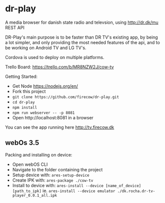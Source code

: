 # dr-play
A media browser for danish state radio and televsion, using http://dr.dk/mu REST API

DR-Play's main purpose is to be faster than DR TV's existing app, by being a lot simpler, and only providing the most needed features of the api, and to be working on Android TV and LG TV's.

Cordova is used to deploy on multiple platforms.

Trello Board:
https://trello.com/b/MR8NZW2J/cow-tv

Getting Started:
- Get Node https://nodejs.org/en/
- Fork this project
- `git clone https://github.com/firecow/dr-play.git`
- `cd dr-play`
- `npm install`
- `npm run webserver -- -p 8081`
- Open http://localhost:8081 in a browser


You can see the app running here http://tv.firecow.dk

## webOs 3.5
Packing and installing on device:
- Open webOS CLI
- Navigate to the folder containing the project
- Setup device with: `ares-setup-device`
- Create IPK with: `ares-package ./cow-tv`
- Install to device with: `ares-install --device [name_of_device] [path_to_ipk]` 
ie. `ares-install --device emulator ./dk.rocha.dr-tv-player_0.0.1_all.ipk`